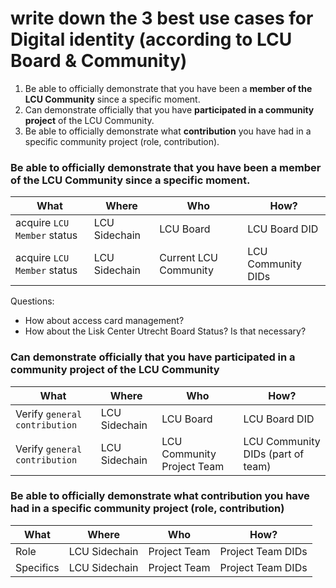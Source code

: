 
# write down the 3 best use cases for Digital identity (according to LCU Board & Community)

1. Be able to officially demonstrate that you have been a **member of the LCU Community** since a specific moment.
2. Can demonstrate officially that you have **participated in a community project** of the LCU Community.
3. Be able to officially demonstrate what **contribution** you have had in a specific community project (role, contribution).


### Be able to officially demonstrate that you have been a **member of the LCU Community** since a specific moment.

| What | Where | Who | How? | 
| --- | --- | --- | --- |
| acquire `LCU Member` status | LCU Sidechain | LCU Board | LCU Board  DID |
| acquire `LCU Member` status | LCU Sidechain | Current LCU Community | LCU Community DIDs |

Questions:
* How about access card management? 
* How about the Lisk Center Utrecht Board Status? Is that necessary?

### Can demonstrate officially that you have **participated in a community project** of the LCU Community

| What | Where | Who | How? | 
| --- | --- | --- | --- |
| Verify `general contribution` | LCU Sidechain | LCU Board | LCU Board DID |
| Verify `general contribution` | LCU Sidechain | LCU Community Project Team | LCU Community DIDs (part of team) |


### Be able to officially demonstrate what **contribution** you have had in a specific community project (role, contribution)

| What | Where | Who | How? | 
| --- | --- | --- | --- |
| Role | LCU Sidechain | Project Team | Project Team DIDs |
| Specifics | LCU Sidechain | Project  Team | Project Team DIDs |

